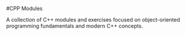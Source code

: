 #CPP Modules

A collection of C++ modules and exercises focused on object-oriented programming fundamentals and modern C++ concepts.
